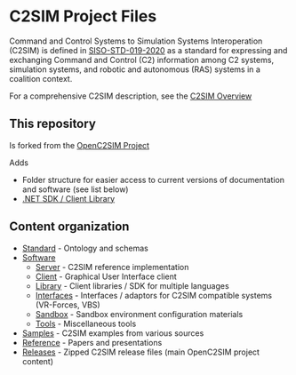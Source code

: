 # C2SIM Project Files

Command and Control Systems to Simulation Systems Interoperation (C2SIM) is defined in [SISO-STD-019-2020](https://www.sisostds.org/DigitalLibrary.aspx?Command=Core_Download&EntryId=51765) 
as a standard for expressing
and  exchanging  Command  and  Control  (C2)  information  among  C2  systems,  simulation  systems,  and 
robotic and autonomous (RAS) systems in a coalition context. 


For a comprehensive C2SIM description, see the [C2SIM Overview](Reference/C2SIM-Overview1.pdf)

## This repository

Is forked from the [OpenC2SIM Project](https://github.com/OpenC2SIM/OpenC2SIM.github.io)

Adds 
* Folder structure for easier access to current versions of documentation and software (see list below)
* [.NET SDK / Client Library](https://github.com/hyssostech/OpenC2SIM.github.io/tree/master/Software/Library/CS/C2SIMSDK)

## Content organization

* [Standard](https://github.com/hyssostech/OpenC2SIM.github.io/tree/master/Standard) - Ontology and schemas
* [Software](https://github.com/hyssostech/OpenC2SIM.github.io/tree/master/Software)
    * [Server](https://github.com/hyssostech/OpenC2SIM.github.io/tree/master/Software/Server) - C2SIM reference implementation
    * [Client](https://github.com/hyssostech/OpenC2SIM.github.io/tree/master/Software/Client) - Graphical User Interface client
    * [Library](https://github.com/hyssostech/OpenC2SIM.github.io/tree/master/Software/Library) - Client libraries / SDK for multiple languages
    * [Interfaces](https://github.com/hyssostech/OpenC2SIM.github.io/tree/master/Software/Interfaces) - Interfaces / adaptors for C2SIM compatible systems (VR-Forces, VBS)
    * [Sandbox](https://github.com/hyssostech/OpenC2SIM.github.io/tree/master/Software/Sandbox) - Sandbox environment configuration materials
    * [Tools](https://github.com/hyssostech/OpenC2SIM.github.io/tree/master/Software/Tools) - Miscellaneous tools
* [Samples](https://github.com/hyssostech/OpenC2SIM.github.io/tree/master/Samples) - C2SIM examples from various sources 
* [Reference](https://github.com/hyssostech/OpenC2SIM.github.io/tree/master/Reference) - Papers and presentations
* [Releases](https://github.com/hyssostech/OpenC2SIM.github.io/tree/master/Releases) - Zipped C2SIM release files (main OpenC2SIM project content)
